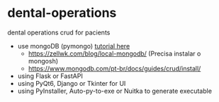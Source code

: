 # dental-operations
dental operations crud for pacients

- use mongoDB (pymongo) [tutorial here](https://www.w3schools.com/python/python_mongodb_getstarted.asp)
  - https://zellwk.com/blog/local-mongodb/ (Precisa instalar o mongosh)
  - https://www.mongodb.com/pt-br/docs/guides/crud/install/
- using Flask or FastAPI
- using PyQt6, Django or Tkinter for UI
- using PyInstaller, Auto-py-to-exe or Nuitka to generate executable
